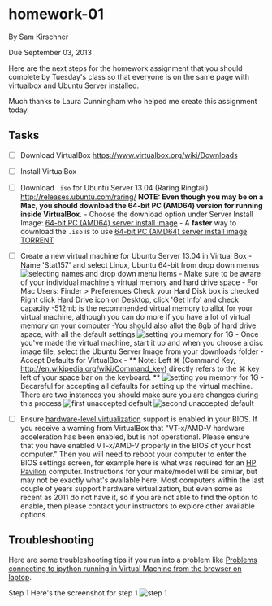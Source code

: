 homework-01
===========
By Sam Kirschner

Due September 03, 2013

Here are the next steps for the homework assignment that you should complete by Tuesday's class so that everyone is on the same page with virtualbox and Ubuntu Server installed.

Much thanks to Laura Cunningham who helped me create this assignment today.

Tasks
-----

- [ ] Download VirtualBox https://www.virtualbox.org/wiki/Downloads
- [ ] Install VirtualBox
- [ ] Download `.iso` for Ubuntu Server 13.04 (Raring Ringtail) http://releases.ubuntu.com/raring/
      **NOTE: Even though you may be on a Mac, you should download the 64-bit PC (AMD64) version for running inside VirtualBox.**
      - Choose the download option under Server Install Image: [64-bit PC (AMD64) server install image](http://releases.ubuntu.com/raring/ubuntu-13.04-server-amd64.iso)
      - A **faster** way to download the `.iso` is to use [64-bit PC (AMD64) server install image TORRENT](http://releases.ubuntu.com/raring/ubuntu-13.04-server-amd64.iso.torrent)
- [ ] Create a new virtual machine for Ubuntu Server 13.04 in Virtual Box
      - Name 'Stat157' and select Linux, Ubuntu 64-bit from drop down menus
      ![selecting names and drop down menu items](https://raw.github.com/lauraccunningham/homework-01/master/images/1%20creatingComputerInVirtualBox.stat157.png)
      - Make sure to be aware of your individual machine's virtual memory and hard drive space
            - For Mac Users:  Finder > Preferences
                              Check your Hard Disk box is checked
                              Right click Hard Drive icon on Desktop, click 'Get Info' and check capacity
      -512mb is the recommended virtual memory to allot for your virtual machine, although you can do more if you have a lot of virtual memory on your computer
      -You should also allot the 8gb of hard drive space, with all the default settings
      ![setting you memory for 1G](https://raw.github.com/lauraccunningham/homework-01/master/images/2%20increaseTo1GofData.png)
      - Once you've made the virtual machine, start it up and when you choose a disc image file, select the Ubuntu Server Image from your downloads folder
      - Accept Defaults for VirtualBox
      - ** Note:  Left ⌘ (Command Key, http://en.wikipedia.org/wiki/Command_key) directly refers to the ⌘ key left of your space bar on the keyboard. **
      ![setting you memory for 1G](https://raw.github.com/lauraccunningham/homework-01/master/images/3%20importantToLKnowAbout.virtualBoxAutoCaptureFeature%20hitLeftCommandToReleaseMouseAndKeyBoard.png)
            - Becareful for accepting all defaults for setting up the virtual machine.  There are two instances you should make sure you are changes during this process
                  ![first unaccepted default](https://raw.github.com/lauraccunningham/homework-01/master/images/4%20doNotAcceptDefault.time1.png)
                  ![second unaccepted default](https://raw.github.com/lauraccunningham/homework-01/master/images/5%20changeDefault,%20time2.png)

- [ ] Ensure [hardware-level
  virtualization](http://en.wikipedia.org/wiki/X86_virtualization)
  support is enabled in your BIOS. If you receive a warning from
  VirtualBox that "VT-x/AMD-V hardware acceleration has been enabled,
  but is not operational. Please ensure that you have enabled
  VT-x/AMD-V properly in the BIOS of your host computer." Then you
  will need to reboot your computer to enter the BIOS settings screen,
  for example here is what was required for an [HP
  Pavilion](http://h30434.www3.hp.com/t5/Other-Notebook-PC-Questions/HP-Pavilion-dv6-enabling-VT-x-in-BIOS/td-p/656627)
  computer. Instructions for your make/model will be similar, but may
  not be exactly what's available here. Most computers within the last
  couple of years support hardware virtualization, but even some as
  recent as 2011 do not have it, so if you are not able to find the
  option to enable, then please contact your instructors to explore
  other available options.

Troubleshooting
---------------
Here are some troubleshooting tips if you run into a problem like [Problems connecting to ipython running in Virtual Machine from the browser on laptop](https://github.com/stat157/homework-01/issues/22).

Step 1
Here's the screenshot for step 1
![step 1](https://raw.github.com/raymondma1/homework-01/master/images/troubleshooting/Screen%20Shot%202013-10-17%20at%208.37.17%20AM.png)

